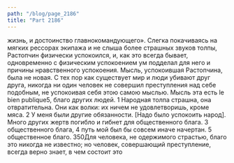 ```yaml
---
path: "/blog/page_2186"
title: "Part 2186"
---
```


жизнь, и достоинство главнокомандующего».
Слегка покачиваясь на мягких рессорах экипажа и не слыша более страшных звуков толпы, Растопчин физически успокоился, и, как это всегда бывает, одновременно с физическим успокоением ум подделал для него и причины нравственного успокоения. Мысль, успокоившая Растопчина, была не новая. С тех пор как существует мир и люди убивают друг друга, никогда ни один человек не совершил преступления над себе подобным, не успокоивая себя этою самою мыслью. Мысль эта есть le bien publique5, благо других людей.
1 Народная толпа страшна, она отвратительна. Они как волки: их ничем не удовлетворишь, кроме мяса.
2 У меня были другие обязанности. [Надо было успокоить народ]. Много других жертв погибло и гибнет для общественного блага.
3 общественного блага,
4 путь мой был бы совсем иначе начертан.
5 общественное благо.
350Для человека, не одержимого страстью, благо это никогда не известно; но человек, совершающий преступление, всегда верно знает, в чем состоит это 
